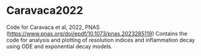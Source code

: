 # Caravaca2022
Code for Caravaca et al, 2022, PNAS (https://www.pnas.org/doi/epdf/10.1073/pnas.2023285119)
Contains the code for analysis and plotting of resolution indices and inflammation decay using ODE and exponential decay models.
